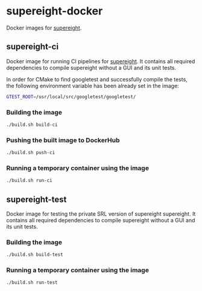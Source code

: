 <!-- SPDX-FileCopyrightText: 20192020 Sotiris Papatheodorou -->
<!-- SPDX-License-Identifier: CC0-1.0 -->

# supereight-docker

Docker images for [supereight](https://github.com/emanuelev/supereight).



## supereight-ci

Docker image for running CI pipelines for
[supereight](https://github.com/emanuelev/supereight). It contains all
required dependencies to compile supereight without a GUI and its unit tests.

In order for CMake to find googletest and successfully compile the tests, the
following environment variable has been already set in the image:
``` bash
GTEST_ROOT=/usr/local/src/googletest/googletest/
```

### Building the image

``` bash
./build.sh build-ci
```

### Pushing the built image to DockerHub

``` bash
./build.sh push-ci
```

### Running a temporary container using the image

``` bash
./build.sh run-ci
```



## supereight-test

Docker image for testing the private SRL version of supereight supereight. It
contains all required dependencies to compile supereight without a GUI and its
unit tests.

### Building the image

``` bash
./build.sh build-test
```

### Running a temporary container using the image

``` bash
./build.sh run-test
```

